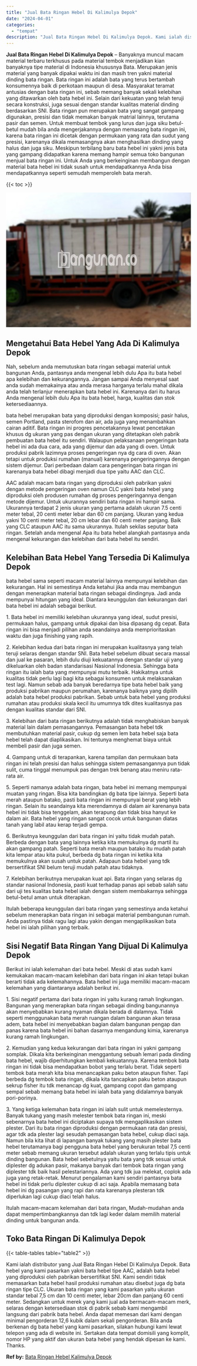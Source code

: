 ```yaml
---
title: "Jual Bata Ringan Hebel Di Kalimulya Depok"
date: "2024-04-01"
categories: 
  - "tempat"
description: "Jual Bata Ringan Hebel Di Kalimulya Depok. Kami ialah distributor yang Jual Bata Ringan Hebel Di Kalimulya Depok. Bata hebel yang kami pasarkan yakni bata he..."
---
```


**Jual Bata Ringan Hebel Di Kalimulya Depok** – Banyaknya muncul macam material terbaru terkhusus pada material tembok menjadikan kian banyaknya tipe material di Indonesia khususnya Bata. Merupakan jenis material yang banyak dipakai waktu ini dan masih tren yakni material dinding bata ringan. Bata ringan ini adalah bata yang terus bertambah konsumennya baik di perkotaan maupun di desa. Masyarakat teramat antusias dengan bata ringan ini, sebab memang banyak sekali kelebihan yang ditawarkan oleh bata hebel ini. Selain dari kekuatan yang telah teruji secara konstruksi, juga sesuai dengan standar kualitas material dinding berdasarkan SNI. Bata ringan pun merupakan bata yang sangat gampang digunakan, presisi dan tidak memakan banyak matrial lainnya, terutama pasir dan semen. Untuk membuat tembok yang lurus dan juga siku betul-betul mudah bila anda mengerjakannya dengan memasang bata ringan ini, karena bata ringan ini dicetak dengan permukaan yang rata dan sudut yang presisi, karenanya dikala memasangnya akan menghasilkan dinding yang halus dan juga siku. Meskipun terbilang baru bata hebel ini yakni jenis bata yang gampang didapatkan karena memang hampir semua toko bangunan menjual bata ringan ini. Untuk Anda yang berkeinginan membangun dengan material bata hebel ini tidak susah untuk mendapatkannya Anda bisa mendapatkannya seperti semudah memperoleh bata merah.

{{< toc >}}

![Jual Bata Ringan Hebel Di Kalimulya Depok](/images/jual-hebel-murah-10.png)

## Mengetahui Bata Hebel Yang Ada Di Kalimulya Depok

Nah, sebelum anda memutuskan bata ringan sebagai material untuk bangunan Anda, pantasnya anda mengenal lebih dulu Apa itu bata hebel apa kelebihan dan kekurangannya. Jangan sampai Anda menyesal saat anda sudah memakainya atau anda merasa harganya terlalu mahal dikala anda telah terlanjur menerapkan bata hebel ini. Karenanya dari itu harus Anda mengenal lebih dulu Apa itu bata hebel, harga, kualitas dan stok ketersediaannya.

bata hebel merupakan bata yang diproduksi dengan komposisi; pasir halus, semen Portland, pasta sterofom dan air, ada juga yang menambahkan cairan aditif. Bata ringan ini progres pencetakannya lewat pencetakan khusus dg ukuran yang pas dengan ukuran yang ditetapkan oleh pabrik pembuatan bata hebel itu sendiri. Walaupun pelaksanaan pengeringan bata hebel ini ada dua cara, ada yang dijemur dan ada yang di oven. Untuk produksi pabrik lazimnya proses pengeringan nya dg cara di oven. Akan tetapi untuk produksi rumahan (manual) karenanya pengeringannya dengan sistem dijemur. Dari perbedaan dalam cara pengeringan bata ringan ini karenanya bata hebel dibagi menjadi dua tipe yaitu AAC dan CLC.

AAC adalah macam bata ringan yang diproduksi oleh pabrikan yakni dengan metode pengeringan oven namun CLC yakni bata hebel yang diproduksi oleh produsen rumahan dg proses pengeringannya dengan metode dijemur. Untuk ukurannya sendiri bata ringan ini hampir sama. Ukurannya terdapat 2 jenis ukuran yang pertama adalah ukuran 7.5 centi meter tebal, 20 centi meter lebar dan 60 cm panjang. Ukuran yang kedua yakni 10 centi meter tebal, 20 cm lebar dan 60 centi meter panjang. Baik yang CLC ataupun AAC itu sama ukurannya. Itulah sekilas seputar bata ringan. Setelah anda mengenal Apa itu bata hebel alangkah pantasnya anda mengenal kekurangan dan kelebihan dari bata hebel itu sendiri.

## Kelebihan Bata Hebel Yang Tersedia Di Kalimulya Depok

bata hebel sama seperti macam material lainnya mempunyai kelebihan dan kekurangan. Hal ini semestinya Anda ketahui jika anda mau membangun dengan menerapkan material bata ringan sebagai dindingnya. Jadi anda mempunyai hitungan yang ideal. Diantara keunggulan dan kekurangan dari bata hebel ini adalah sebagai berikut.

1\. Bata hebel ini memiliki kelebihan ukurannya yang ideal, sudut presisi, permukaan halus, gampang untuk dipakai dan bisa dipasang dg cepat. Bata ringan ini bisa menjadi pilihan anda seandainya anda memprioritaskan waktu dan juga finishing yang rapih.

2\. Kelebihan kedua dari bata ringan ini merupakan kualitasnya yang telah teruji selaras dengan standar SNI. Bata hebel sebelum dibuat secara massal dan jual ke pasaran, lebih dulu diuji kekuatannya dengan standar uji yang dikeluarkan oleh badan standarisasi Nasional Indonesia. Sehingga bata ringan itu ialah bata yang mempunyai mutu terbaik. Hakikatnya untuk kualitas tidak perlu lagi bagi kita sebagai konsumen untuk melaksanakan test lagi. Namun sebab ada banyak beredarnya tipe bata hebel baik yang produksi pabrikan maupun perumahan, karenanya baiknya yang dipilih adalah bata hebel produksi pabrikan. Sebab untuk bata hebel yang produksi rumahan atau produksi skala kecil itu umumnya tdk dites kualitasnya pas dengan kualitas standar dari SNI.

3\. Kelebihan dari bata ringan berikutnya adalah tidak menghabiskan banyak material lain dalam pemasangannya. Pemasangan bata hebel tdk membutuhkan material pasir, cukup dg semen lem bata hebel saja bata hebel telah dapat diaplikasikan. Ini tentunya menghemat biaya untuk membeli pasir dan juga semen.

4\. Gampang untuk di terapankan, karena tampilan dan permukaan bata ringan ini telah presisi dan halus sehingga sistem pemasangannya pun tidak sulit, cuma tinggal menumpuk pas dengan trek benang atau meniru rata-rata air.

5\. Seperti namanya adalah bata ringan, bata hebel ini memang mempunyai muatan yang ringan. Bisa kita bandingkan dg bata tipe lainnya. Seperti bata merah ataupun batako, pasti bata ringan ini mempunyai berat yang lebih ringan. Selain itu seandainya kita merendamnya di dalam air karenanya bata hebel ini tidak bisa tenggelam, akan terapung dan tidak bisa hanyut ke dalam air. Bata hebel yang ringan sangat cocok untuk bangunan diatas tanah yang labil atau kerap terjadi gempa.

6\. Berikutnya keunggulan dari bata ringan ini yaitu tidak mudah patah. Berbeda dengan bata yang lainnya ketika kita memukulnya dg martil itu akan gampang patah. Seperti bata merah maupun batako itu mudah patah kita lempar atau kita pukul, berbeda dg bata ringan ini ketika kita memukulnya akan susah untuk patah. Adapaun bata hebel yang tdk bersertifikat SNI belum teruji mudah patah atau tidaknya.

7\. Kelebihan berikutnya merupakan kuat api. Bata ringan yang selaras dg standar nasional Indonesia, pasti kuat terhadap panas api sebab salah satu dari uji tes kualitas bata hebel ialah dengan sistem membakarnya sehingga betul-betul aman untuk diterapkan.

Itulah beberapa keunggulan dari bata ringan yang semestinya anda ketahui sebelum menerapkan bata ringan ini sebagai material pembangunan rumah. Anda pastinya tidak ragu lagi atau yakin dengan mengaplikasikan bata hebel ini ialah pilihan yang terbaik.

## Sisi Negatif Bata Ringan Yang Dijual Di Kalimulya Depok

Berikut ini ialah kelemahan dari bata hebel. Meski di atas sudah kami kemukakan macam-macam kelebihan dari bata ringan ini akan tetapi bukan berarti tidak ada kelemahannya. Bata hebel ini juga memiliki macam-macam kelemahan yang diantaranya adalah berikut ini.

1\. Sisi negatif pertama dari bata ringan ini yaitu kurang ramah lingkungan. Bangunan yang menerapkan bata ringan sebagai dinding bangunannya akan menyebabkan kurang nyaman dikala berada di dalamnya. Tidak seperti menggunakan bata merah ruangan dalam bangunan akan terasa adem, bata hebel ini menyebabkan bagian dalam bangunan pengap dan panas karena bata hebel ini bahan dasarnya mengandung kimia, karenanya kurang ramah lingkungan.

2\. Kemudian yang kedua kekurangan dari bata ringan ini yakni gampang somplak. Dikala kita berkeinginan menggantung sebuah lemari pada dinding bata hebel, wajib diperhitungkan kembali kekuatannya. Karena tembok bata ringan ini tidak bisa mendapatkan bobot yang terlalu berat. Tidak seperti tembok bata merah kita bisa menancapkan paku beton ataupun fisher. Tapi berbeda dg tembok bata ringan, dikala kita tancapkan paku beton ataupun sekrup fisher itu tdk menancap dg kuat, gampang copot dan gampang sempal sebab memang bata hebel ini ialah bata yang didalamnya banyak pori-porinya.

3\. Yang ketiga kelemahan bata ringan ini ialah sulit untuk memelesternya. Banyak tukang yang masih melester tembok bata ringan ini, meski sebenarnya bata hebel ini diciptakan supaya tdk mengaplikasikan sistem plester. Dari itu bata ringan diproduksi dengan permukaan rata dan presisi, agar tdk ada plester lagi sesudah pemasangan bata hebel, cukup diaci saja. Namun bila kita lihat di lapangan banyak tukang yang masih plester bata hebel terutamanya bagi pengguna bata hebel yang berukuran tebal 7,5 centi meter sebab memang ukuran tersebut adalah ukuran yang terlalu tipis untuk dinding bangunan. Bata hebel sebetulnya yaitu bata yang tdk sesuai untuk diplester dg adukan pasir, makanya banyak dari tembok bata ringan yang diplester tdk baik hasil pelestariannya. Ada yang tdk jua melekat, coplok ada juga yang retak-retak. Menurut pengalaman kami sendiri pantasnya bata hebel ini tidak perlu diplester cukup di aci saja. Apabila memasang bata hebel ini dg pasangan yang rapi dan rata karenanya plesteran tdk diperlukan lagi cukup diaci telah halus.

Itulah macam-macam kelemahan dari bata ringan, Mudah-mudahan anda dapat mempertimbangkannya dan tdk lagi keder dalam memilih material dinding untuk bangunan anda.

## Toko Bata Ringan Di Kalimulya Depok

{{< table-tables table="table2" >}}

Kami ialah distributor yang Jual Bata Ringan Hebel Di Kalimulya Depok. Bata hebel yang kami pasarkan yakni bata hebel tipe AAC, adalah bata hebel yang diproduksi oleh pabrikan bersertifikat SNI. Kami sendiri tidak memasarkan bata hebel hasil produksi rumahan atau disebut juga dg bata ringan tipe CLC. Ukuran bata ringan yang kami pasarkan yaitu ukuran standar tebal 7,5 cm dan 10 centi meter, lebar 20cm dan panjang 60 centi meter. Sedangkan untuk merek yang kami jual ada bermacam-macam merk, selaras dengan ketersediaan stok di pabrik sebab kami mengambil langsung dari pabrik bata hebel. Anda dapat memesan dari kami dengan minimal pengorderan 12,6 kubik dalam sekali pengorderan. Bila anda berkenan dg bata hebel yang kami pasarkan, silakan hubungi kami lewat telepon yang ada di website ini. Sertakan data tempat domisili yang komplit, nomor HP yang aktif dan ukuran bata hebel yang hendak dipesan ke kami. Thanks.

**Ref by:** [Bata Ringan Hebel Kalimulya Depok](https://id.wikipedia.org/wiki/Bata)

